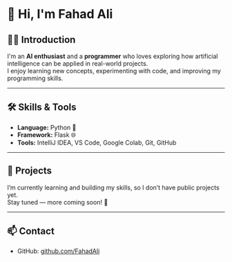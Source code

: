 
# 👋 Hi, I'm Fahad Ali

## 👨‍💻 Introduction
I'm an **AI enthusiast** and a **programmer** who loves exploring how artificial intelligence can be applied in real-world projects.  
I enjoy learning new concepts, experimenting with code, and improving my programming skills.

---

## 🛠️ Skills & Tools
- **Language:** Python 🐍  
- **Framework:** Flask 🌐  
- **Tools:** IntelliJ IDEA, VS Code, Google Colab, Git, GitHub  

---

## 🚀 Projects
I’m currently learning and building my skills, so I don’t have public projects yet.  
Stay tuned — more coming soon! 🚧

---

## 📫 Contact
- GitHub: [github.com/FahadAli](https://github.com/FahadAli)  
  
